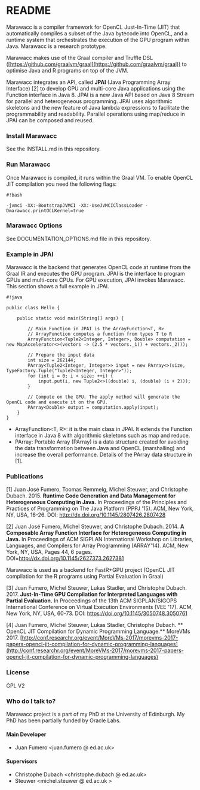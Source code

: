 # README #

Marawacc is a compiler framework for OpenCL Just-In-Time (JIT) that automatically compiles a subset of the Java bytecode into OpenCL, and a
runtime system that orchestrates the execution of the GPU program within Java. Marawacc is a research prototype.

Marawacc makes use of the Graal compiler and Truffle DSL ([https://github.com/graalvm/graal](https://github.com/graalvm/graal)) to optimise Java and R programs on top of the JVM. 

Marawacc integrates an API, called **JPAI** (Java Programming Array Interface) [2] to develop GPU and multi-core Java applications using the Function interface in Java 8.
JPAI is a new Java API based on Java 8 Stream for parallel and heterogeneous programming. JPAI uses algorithmic skeletons and the new feature of Java lambda expressions to facilitate the programmability and readability. 
Parallel operations using map/reduce in JPAI can be composed and reused. 


### Install Marawacc ###

See the INSTALL.md in this repository. 


### Run Marawacc ###

Once Marawacc is compiled, it runs within the Graal VM. To enable OpenCL JIT compilation you need the following flags:


```
#!bash

-jvmci -XX:-BootstrapJVMCI -XX:-UseJVMCIClassLoader -Dmarawacc.printOCLKernel=true 

```

### Marawacc Options ###

See DOCUMENTATION_OPTIONS.md file in this repository. 


### Example in JPAI ###

Marawacc is the backend that generates OpenCL code at runtime from the Graal IR and executes the GPU program. 
JPAI is the interface to program GPUs and multi-core CPUs. For GPU execution, JPAI invokes Marawacc. This section shows a full example in JPAI.


```
#!java

public class Hello {

    public static void main(String[] args) {

        // Main Function in JPAI is the ArrayFunction<T, R>
        // ArrayFunction computes a function from types T to R 
        ArrayFunction<Tuple2<Integer, Integer>, Double> computation = new MapAccelerator<>(vectors -> (2.5 * vectors._1() + vectors._2());

        // Prepare the input data
        int size = 262144;
        PArray<Tuple2<Integer, Integer>> input = new PArray<>(size, TypeFactory.Tuple("Tuple2<Integer, Integer>"));
        for (int i = 0; i < size; ++i) {
            input.put(i, new Tuple2<>((double) i, (double) (i + 2)));
        }

        // Compute on the GPU. The apply method will generate the OpenCL code and execute it on the GPU. 
        PArray<Double> output = computation.apply(input);
    }
}

```

* ArrayFunction<T, R>: it is the main class in JPAI. It extends the Function interface in Java 8 with algorithmic skeletons such as map and reduce. 
* PArray<T>: Portable Array (PArray) is a data structure created for avoiding the data transformation between Java and OpenCL (marshalling) and increase the overall performance. Details of the PArray data structure in [1].


### Publications 

[1] Juan José Fumero, Toomas Remmelg, Michel Steuwer, and Christophe Dubach. 2015. **Runtime Code Generation and Data Management for Heterogeneous Computing in Java.** In Proceedings of the Principles and Practices of Programming on The Java Platform (PPPJ '15). ACM, New York, NY, USA, 16-26. DOI: http://dx.doi.org/10.1145/2807426.2807428 

[2] Juan José Fumero, Michel Steuwer, and Christophe Dubach. 2014. **A Composable Array Function Interface for Heterogeneous Computing in Java.** In Proceedings of ACM SIGPLAN International Workshop on Libraries, Languages, and Compilers for Array Programming (ARRAY'14). ACM, New York, NY, USA, Pages 44, 6 pages. DOI=http://dx.doi.org/10.1145/2627373.2627381

Marawacc is used as a backend for FastR+GPU project (OpenCL JIT compilation for the R programs using Partial Evaluation in Graal)

[3] Juan Fumero, Michel Steuwer, Lukas Stadler, and Christophe Dubach. 2017. **Just-In-Time GPU Compilation for Interpreted Languages with Partial Evaluation.** In Proceedings of the 13th ACM SIGPLAN/SIGOPS International Conference on Virtual Execution Environments (VEE '17). ACM, New York, NY, USA, 60-73. DOI: https://doi.org/10.1145/3050748.3050761 

[4] Juan Fumero, Michel Steuwer, Lukas Stadler, Christophe Dubach. ** OpenCL JIT Compilation for Dynamic Programming Language.** MoreVMs 2017. [http://conf.researchr.org/event/MoreVMs-2017/morevms-2017-papers-opencl-jit-compilation-for-dynamic-programming-languages](http://conf.researchr.org/event/MoreVMs-2017/morevms-2017-papers-opencl-jit-compilation-for-dynamic-programming-languages)


### License ###

GPL V2

### Who do I talk to? ###

Marawacc project is a part of my PhD at the University of Edinburgh. My PhD has been partially funded by Oracle Labs.

#### Main Developer
* Juan Fumero <juan.fumero @ ed.ac.uk>

#### Supervisors

* Christophe Dubach <christophe.dubach @ ed.ac.uk> 
* Steuwer <michel.steuwer @ ed.ac.uk >